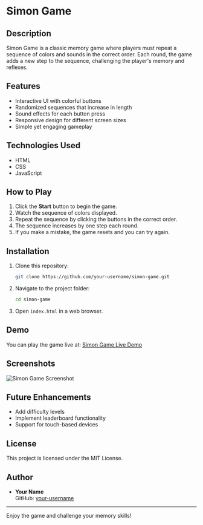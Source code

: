 # Simon Game

## Description
Simon Game is a classic memory game where players must repeat a sequence of colors and sounds in the correct order. Each round, the game adds a new step to the sequence, challenging the player's memory and reflexes.

## Features
- Interactive UI with colorful buttons
- Randomized sequences that increase in length
- Sound effects for each button press
- Responsive design for different screen sizes
- Simple yet engaging gameplay

## Technologies Used
- HTML
- CSS
- JavaScript

## How to Play
1. Click the **Start** button to begin the game.
2. Watch the sequence of colors displayed.
3. Repeat the sequence by clicking the buttons in the correct order.
4. The sequence increases by one step each round.
5. If you make a mistake, the game resets and you can try again.

## Installation
1. Clone this repository:
   ```sh
   git clone https://github.com/your-username/simon-game.git
   ```
2. Navigate to the project folder:
   ```sh
   cd simon-game
   ```
3. Open `index.html` in a web browser.

## Demo
You can play the game live at: [Simon Game Live Demo](https://your-demo-link.com)

## Screenshots
![Simon Game Screenshot](screenshot.png)

## Future Enhancements
- Add difficulty levels
- Implement leaderboard functionality
- Support for touch-based devices

## License
This project is licensed under the MIT License.

## Author
- **Your Name**  
  GitHub: [your-username](https://github.com/DipakHalkude)  
---
Enjoy the game and challenge your memory skills!